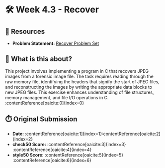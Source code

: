 # 🛠️ Week 4.3 - Recover

## 🔗 Resources
- **Problem Statement:** [Recover Problem Set](https://cs50.harvard.edu/x/2025/psets/4/recover/)

## 🧠 What is this about?
This project involves implementing a program in C that recovers JPEG images from a forensic image file. The task requires reading through the raw memory file, identifying the headers that signify the start of JPEG files, and reconstructing the images by writing the appropriate data blocks to new JPEG files. This exercise enhances understanding of file structures, memory management, and file I/O operations in C.&#8203;:contentReference[oaicite:0]{index=0}

## ⏱️ Original Submission
- **Date:** :contentReference[oaicite:1]{index=1}&#8203;:contentReference[oaicite:2]{index=2}
- **check50 Score:** :contentReference[oaicite:3]{index=3}&#8203;:contentReference[oaicite:4]{index=4}
- **style50 Score:** :contentReference[oaicite:5]{index=5}&#8203;:contentReference[oaicite:6]{index=6}
